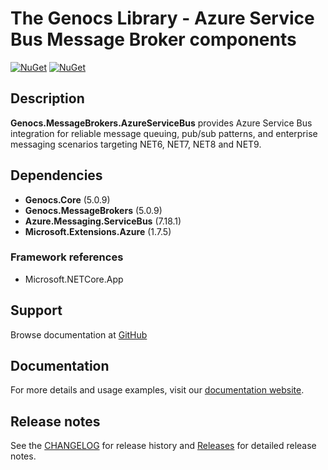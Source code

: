 # The Genocs Library - Azure Service Bus Message Broker components

[![NuGet](https://img.shields.io/nuget/v/Genocs.ServiceBusAzure.svg)](https://www.nuget.org/packages/Genocs.ServiceBusAzure/)
[![NuGet](https://img.shields.io/nuget/dt/Genocs.ServiceBusAzure.svg)](https://www.nuget.org/packages/Genocs.ServiceBusAzure/)


## Description
**Genocs.MessageBrokers.AzureServiceBus** provides Azure Service Bus integration for reliable message queuing, pub/sub patterns, and enterprise messaging scenarios targeting NET6, NET7, NET8 and NET9.

## Dependencies
- **Genocs.Core** (5.0.9)
- **Genocs.MessageBrokers** (5.0.9)
- **Azure.Messaging.ServiceBus** (7.18.1)
- **Microsoft.Extensions.Azure** (1.7.5)

### Framework references
- Microsoft.NETCore.App

## Support
Browse documentation at [GitHub](https://github.com/Genocs/genocs-library)

## Documentation
For more details and usage examples, visit our [documentation website](https://genocs.github.io/genocs-library/).

## Release notes
See the [CHANGELOG](https://github.com/Genocs/genocs-library/blob/main/CHANGELOG.md) for release history and [Releases](https://github.com/Genocs/genocs-library/releases) for detailed release notes.
